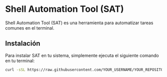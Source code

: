 # Shell Automation Tool (SAT)

Shell Automation Tool (SAT) es una herramienta para automatizar tareas comunes en el terminal. 

## Instalación

Para instalar SAT en tu sistema, simplemente ejecuta el siguiente comando en tu terminal:

```bash
curl -sSL https://raw.githubusercontent.com/YOUR_USERNAME/YOUR_REPOSITORY/master/install.sh | bash


